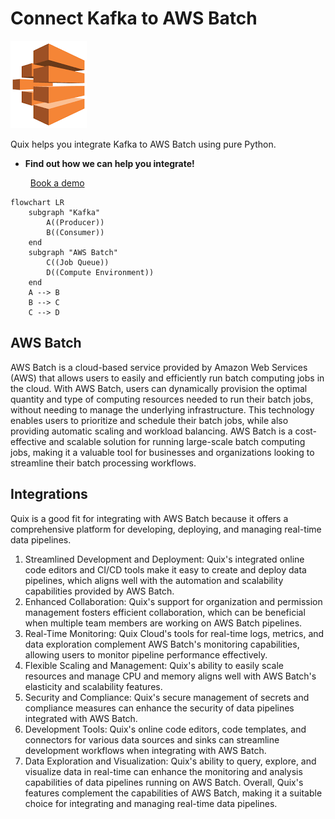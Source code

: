 # Connect Kafka to AWS Batch

![](./images/logo_1.jpg)

Quix helps you integrate Kafka to AWS Batch using pure Python.

<div class="grid cards blog-grid-card" markdown>

- __Find out how we can help you integrate!__

    <a class="md-button md-button--primary" href="https://share.hsforms.com/1iW0TmZzKQMChk0lxd_tGiw4yjw2?__hstc=175542013.2303933fbd746c0ac86d9ccbe9bc9100.1728383268831.1729603416735.1729620918855.31&__hssc=175542013.1.1729620918855&__hsfp=2132701734" target="_blank" style="margin:.5rem;">Book a demo</a>

</div>

```mermaid
flowchart LR
    subgraph "Kafka"
        A((Producer))
        B((Consumer))
    end
    subgraph "AWS Batch"
        C((Job Queue))
        D((Compute Environment))
    end
    A --> B
    B --> C
    C --> D
```

## AWS Batch

AWS Batch is a cloud-based service provided by Amazon Web Services (AWS) that allows users to easily and efficiently run batch computing jobs in the cloud. With AWS Batch, users can dynamically provision the optimal quantity and type of computing resources needed to run their batch jobs, without needing to manage the underlying infrastructure. This technology enables users to prioritize and schedule their batch jobs, while also providing automatic scaling and workload balancing. AWS Batch is a cost-effective and scalable solution for running large-scale batch computing jobs, making it a valuable tool for businesses and organizations looking to streamline their batch processing workflows.

## Integrations

Quix is a good fit for integrating with AWS Batch because it offers a comprehensive platform for developing, deploying, and managing real-time data pipelines. 
1. Streamlined Development and Deployment: Quix's integrated online code editors and CI/CD tools make it easy to create and deploy data pipelines, which aligns well with the automation and scalability capabilities provided by AWS Batch.
2. Enhanced Collaboration: Quix's support for organization and permission management fosters efficient collaboration, which can be beneficial when multiple team members are working on AWS Batch pipelines.
3. Real-Time Monitoring: Quix Cloud's tools for real-time logs, metrics, and data exploration complement AWS Batch's monitoring capabilities, allowing users to monitor pipeline performance effectively.
4. Flexible Scaling and Management: Quix's ability to easily scale resources and manage CPU and memory aligns well with AWS Batch's elasticity and scalability features.
5. Security and Compliance: Quix's secure management of secrets and compliance measures can enhance the security of data pipelines integrated with AWS Batch.
6. Development Tools: Quix's online code editors, code templates, and connectors for various data sources and sinks can streamline development workflows when integrating with AWS Batch.
7. Data Exploration and Visualization: Quix's ability to query, explore, and visualize data in real-time can enhance the monitoring and analysis capabilities of data pipelines running on AWS Batch.
Overall, Quix's features complement the capabilities of AWS Batch, making it a suitable choice for integrating and managing real-time data pipelines.

